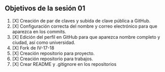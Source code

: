 ## Objetivos de la sesión 01

1. [X] Creación de par de claves y subida de clave pública a GitHub.
2. [X] Configuración correcta del nombre y correo electrónico para que 
aparezca en los commits.
3. [X] Edición del perfil en GitHub para que aparezca nombre completo y 
ciudad, así como universidad.
4. [X] Fork de IV-17-18
5. [X] Creación repositorio para proyecto.
6. [X] Creación repositorio para trabajos.
7. [X] Crear README y .gitignore en los repositorios
